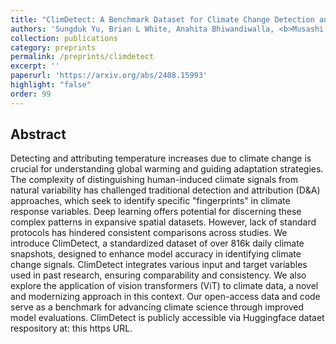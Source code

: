 ```yaml
---
title: "ClimDetect: A Benchmark Dataset for Climate Change Detection and Attribution"
authors: 'Sungduk Yu, Brian L White, Anahita Bhiwandiwalla, <b>Musashi Hinck</b>, Matthew Lyle Olson, Tung Nguyen, Vasudev Lal'
collection: publications
category: preprints
permalink: /preprints/climdetect
excerpt: ''
paperurl: 'https://arxiv.org/abs/2408.15993'
highlight: "false"
order: 99
---
```



## Abstract

Detecting and attributing temperature increases due to climate change is crucial for understanding global warming and guiding adaptation strategies. The complexity of distinguishing human-induced climate signals from natural variability has challenged traditional detection and attribution (D&A) approaches, which seek to identify specific "fingerprints" in climate response variables. Deep learning offers potential for discerning these complex patterns in expansive spatial datasets. However, lack of standard protocols has hindered consistent comparisons across studies. We introduce ClimDetect, a standardized dataset of over 816k daily climate snapshots, designed to enhance model accuracy in identifying climate change signals. ClimDetect integrates various input and target variables used in past research, ensuring comparability and consistency. We also explore the application of vision transformers (ViT) to climate data, a novel and modernizing approach in this context. Our open-access data and code serve as a benchmark for advancing climate science through improved model evaluations. ClimDetect is publicly accessible via Huggingface dataet respository at: this https URL.
